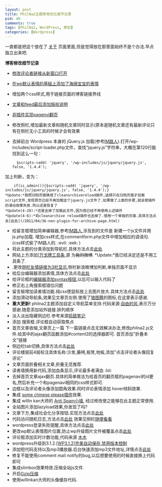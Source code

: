 ```yaml
---
layout: post
title: PhilNa2主题修改优化细节记录
pid: 40
comments: true
tags: [PhilNa2, WordPress, 原创]
categories: [Wordpress]
---
```

一直都是把这个放在了 [关于](http://isayme.com/about) 页面里面,但是觉得放在那里面始终不是个办法.早点独立出来吧.

**博客修改细节记录**

* <a href="/2011/03/23-new-target-for-commenter-links.html" target="_blank">修改评论者链接从新窗口打开</a>
* <a href="/2011/04/24-increase-the-expression-of-wp.html" target="_blank">在wp默认表情的基础上添加了海绵宝宝的表情</a>
* 增加两个css样式,用于链接页面的博客链接界线
* <a href="/2011/03/9-wordpresss-feed-output-copyright-information.html" target="_blank">文章和feed最后添加版权说明</a>
* <a href="/2011/03/8-non-plug-in-to-achieve-pagenavi-page.html" target="_blank">非插件实现pagenvi翻页</a>
* 修改侧栏,增加最新文章和随机文章同时显示(原本是随机文章还有最新评论只有在侧栏无小工具的时候才会有效果
* 去掉前台 Wordpress 本身的 jQuery.js 加载(参考<a href="http://imluren.com">IM路人</a>).打开/wp-includes/script-loader.php文件，查找“jquery.js”字符串，大概在第120行能找到这么一句：

        $scripts->add( 'jquery', '/wp-includes/js/jquery/jquery.js', false, '1.4.4');
加上判断，变为：

        if(is_admin()){$scripts->add( 'jquery', '/wp-includes/js/jquery/jquery.js', false, '1.4.4');}
    *Update:*我把归档页面换成了cleanarchivereload插件,选择只在归档页面才加载script文件,发现首页已经不再加载这个jquery.js文件了.如果做了上面的步骤,就会使插件的滑动效果失效.所以还是恢复了  
    *Update(4-28):*还是去掉了加载此文件,因为我已经不再使用上述插件  
    *Update(4-6):*将cleanarchive reload插件也去掉了.使用一个单独的页面.具体方法点击[此处](/2011/04/36-non-plugin-for-archive-page.html)
* 给留言框增加简单编辑器,参考[IM路人](http://imluren.com),涉及到的文件是 新建一个js文件并用js.php加载. 增加css样式,在commentform.php文件中增加相应的调语句.(css样式偷了IM路人的.  :evil:  :eek: )
* 将此主题的分类添加到导航栏.具体方法点击[此处](/2011/04/30-philna2-add-category-to-navigation-menu.html)
* 网站上方添加[[万戈牌工具条](http://wange.im),源 为<del datetime="2011-04-08T11:52:04+00:00">我的微博</del>.
    *Update:*我已经决定还是不用工具条了.
* .更改[侧栏友情链接为3栏显示](/2011/04/33-three-column-friends-sidebar.html),侧栏新浪微博加判断,单独页面不显示
* 给后台编辑器添加表情,具体方法点击[此处](/2011/04/34-add-expression-to-editor-background.html)
* 给评论框的[编辑器添加syntax按钮](/2011/04/35-modify-comment-editor-note.html),以后可以输入代码了
* 修正右上角搜索框错位问题
* 留言板增加读者墙功能.纯css使鼠标放上去图片放大.具体方法点击[此处](/2011/04/39-pure-css-on-mouse-larger-picture.html)
* 添加滑动导航条,效果见文章页左侧.使用了[狼图腾](http://erick.im/)的图标,在这里表示感谢.
* **重大更新!** philna2主题添加自定义导航菜单支持.代码来源:[自由的风](http://loosky.net/),表示万分感谢.随意添加站外链接.排列顺序
* 淡入淡出隐藏侧边栏.参考来源[捣鼓笔记](http://www.dao-gu.com/web/jquery-display-sidebar.html)
* 添加 搜索框.评论框自动获取焦点
* 首页文章收缩,文章页上一篇 下一篇链接点击无效解决办法,修改philna2.js文件.给其中的ajax翻页函数添加#content2的选择器即可.
    首页添加"折叠本文"链接
* 侧边栏tab切换,具体方法点击[此处](/2011/04/philna2-sidebar-tab-switch.html)
* 评论楼层前4层标注具体名称:沙发,藤椅,板凳,地板,添加"点击评论者头像回复评论"
* 文章页面折叠相关文章,折叠无觅推荐.
* 读者墙换用新代码,添加血条显示,评论最多者满血 :lol:
* 去掉首页文章ajax翻页.具体的简单做法为给首页的翻页框的pagenavi的id更名,然后补充一个和pagenavi相同的css样式即可.
* 边框以及评论者头像添加圆角效果.同时评论表情添加 hover倾斜效果.
* 集成 [some chinese please插件](/2011/05/code-some-chinese-please.html)效果.
* 集成 willin kan大师的 [Anti Spam小墙](/2011/05/anti-spam-works.html), 经过修改使之能够在此主题正常使用.
* 全站图片添加lazyload效果,你发现了吗?
* 文章下方,集成社会化分享按钮.实现方法点击[此处](/2011/05/code-enable-social-share-tool.html)
* 代码访问随机日志,方法点击[此处](/2011/05/code-for-random-posts.html) 效果见侧栏[随便看看](http://isayme.com/?random)
* wordpress登录失败提醒,具体方法点击[此处](/2011/05/wp-login-failed-notify.html)
* 更改wp默认表情图片位置,防止wp升级图片文件被覆盖点击[此处](/2011/05/change-smilies-dafult-dir.html)
* 评论框添加实时计数功能,代码来源 [木木](http://immmmm.com/comments-words-statistics-by-jquery.html)
* wordpress升级到3.1.2.[\[WP3.1.2\]完美自动保存,禁用版本控制](/2011/05/perfect-autosave-disable-version-control.html)
* 添加短代码支持以及mp3播放器.后台快速添加mp3文件地址,详情点击[此处](/2011/05/backeditor-add-audio-button.html)
* 修复不能使用comment mail notify的bug,以后想要使用的时候直接换上代码即可
* 集成slimbox效果特效.压缩全站js文件.
* 开启[Gzip压缩](http://kan.willin.org/?p=1318)
* 使用willinkan大师的头像缓存代码.

